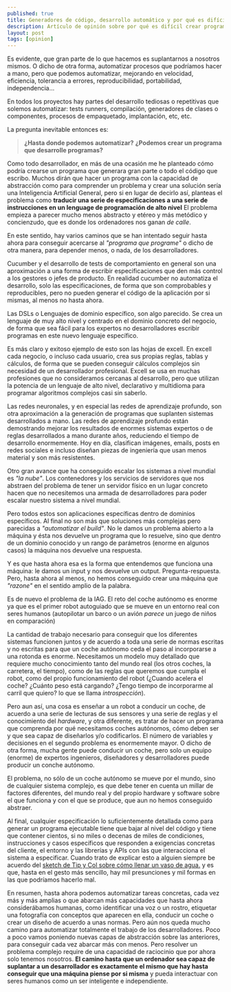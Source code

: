 ```yaml
---
published: true
title: Generadores de código, desarrollo automático y por qué es difícil una IA que programe.
description: Artículo de opinión sobre por qué es difícil crear programas que desarrollen aplicaciones y cómo esto enlaza con los problemas de la Inteligencia Artificial General.
layout: post
tags: [opinion]
---
```


Es evidente, que gran parte de lo que hacemos es suplantarnos a nosotros mismos. O dicho de otra forma, automatizar procesos que podríamos hacer a mano, pero que podemos automatizar, mejorando en velocidad, eficiencia, tolerancia a errores, reproducibilidad, portabilidad, independencia... 

En todos los proyectos hay partes del desarrollo tediosas o repetitivas que solemos automatizar: tests runners, compilación, generadores de clases o componentes, procesos de empaquetado, implantación, etc, etc.

La pregunta inevitable entonces es: 

> **¿Hasta donde podemos automatizar?** **¿Podemos crear un programa que desarrolle programas?**

Como todo desarrollador, en más de una ocasión me he planteado cómo podría crearse un programa que generara gran parte o todo el código que escribo. Muchos dirán que hacer un programa con la capacidad de abstracción como para comprender un problema y crear una solución sería una Inteligencia Artificial General, pero si en lugar de decirlo así, planteas el problema como **traducir una serie de especificaciones a una serie de instrucciones en un lenguage de programación de alto nivel** El problema empieza a parecer mucho menos abstracto y etéreo y más metódico y concienzudo, que es donde los ordenadores nos ganan _de calle_.

En este sentido, hay varios caminos que se han intentado seguir hasta ahora para conseguir acercarse al _"programa que programe"_ o dicho de otra manera, para depender menos, o nada, de los desarrolladores.

Cucumber y el desarrollo de tests de comportamiento en general son una aproximación a una forma de escribir especificaciones que den más control a los gestores o jefes de producto. En realidad cucumber no automatiza el desarrollo, solo las especificaciones, de forma que son comprobables y reproducibles, pero no pueden generar el código de la aplicación por si mismas, al menos no hasta ahora.

Las DSLs o Lenguajes de dominio específico, son algo parecido. Se crea un lenguaje de muy alto nivel y centrado en el dominio concreto del negocio, de forma que sea fácil para los expertos no desarrolladores escribir programas en este nuevo lenguaje específico. 

Es más claro y exitoso ejemplo de esto son las hojas de excell. En excell cada negocio, o incluso cada usuario, crea sus propias reglas, tablas y cálculos, de forma que se pueden conseguir cálculos complejos sin necesidad de un desarrollador profesional. Excell se usa en muchas profesiones que no consideramos cercanas al desarrollo, pero que utilizan la potencia de un lenguaje de alto nivel, declarativo y multidioma para programar algoritmos complejos casi sin saberlo.

Las redes neuronales, y en especial las redes de aprendizaje profundo, son otra aproximación a la generación de programas que suplanten sistemas desarrollados a mano. Las redes de aprendizaje profundo están demostrando mejorar los resultados de enormes sistemas expertos o de reglas desarrollados a mano durante años, reduciendo el tiempo de desarrollo enormemente. Hoy en día, clasifican imágenes, emails, posts en redes sociales e incluso diseñan piezas de ingeniería que usan menos material y son más resistentes.

Otro gran avance que ha conseguido escalar los sistemas a nivel mundial es _"la nube"_. Los contenedores y los servicios de servidores que nos abstraen del problema de tener un servidor físico en un lugar concreto hacen que no necesitemos una armada de desarrolladores para poder escalar nuestro sistema a nivel mundial.

Pero todos estos son aplicaciones específicas dentro de dominios específicos. Al final no son más que soluciones más complejas pero parecidas a _"automatizar el build"_. No le damos un problema abierto a la máquina y ésta nos devuelve un programa que lo resuelve, sino que dentro de un dominio conocido y un rango de parámetros (enorme en algunos casos) la máquina nos devuelve una respuesta.

Y es que hasta ahora esa es la forma que entendemos que funciona una máquina: le damos un input y nos devuelve un output. Pregunta-respuesta. Pero, hasta ahora al menos, no hemos conseguido crear una máquina que _"razone"_ en el sentido amplio de la palabra.

Es de nuevo el problema de la IAG. El reto del coche autónomo es enorme ya que es el primer robot autoguiado que se mueve en un entorno real con seres humanos (autopilotar un barco o un avión _parece_ un juego de niños en comparación) 

La cantidad de trabajo necesario para conseguir que los diferentes sistemas funcionen juntos y de acuerdo a toda una serie de normas escritas y no escritas para que un coche autónomo ceda el paso al incorporarse a una rotonda es enorme. Necesitamos un modelo muy detallado que requiere mucho conocimiento tanto del mundo real (los otros coches, la carretera, el tiempo), como de las reglas que queremos que cumpla el robot, como del propio funcionamiento del robot (¿Cuando acelera el coche? ¿Cuánto peso está cargando? ¿Tengo tiempo de incorporarme al carril que quiero? lo que se llama _introspección_).

Pero aun así, una cosa es enseñar a un robot a conducir un coche, de acuerdo a una serie de lecturas de sus sensores y una serie de reglas y el conocimiento del _hardware_, y otra diferente, es tratar de hacer un programa que comprenda por qué necesitamos coches autónomos, cómo deben ser y que sea capaz de diseñarlos y/o codificarlos. El número de variables y decisiones en el segundo problema es enormemente mayor. O dicho de otra forma, mucha gente puede conducir un coche, pero solo un equipo (enorme) de expertos ingenieros, diseñadores y desarrolladores puede producir un conche autónomo.

El problema, no sólo de un coche autónomo se mueve por el mundo, sino de cualquier sistema complejo, es que debe tener en cuenta un millar de factores diferentes, del mundo real y del propio hardware y software sobre el que funciona y con el que se produce, que aun no hemos conseguido abstraer. 

Al final, cualquier especificación lo suficientemente detallada como para generar un programa ejecutable tiene que bajar al nivel del código y tiene que contener cientos, si no miles o decenas de miles de condiciones, instrucciones y casos específicos que responden a exigencias concretas del cliente, el entorno y las librerías y APIs con las que interacciona el sistema a especificar. Cuando trato de explicar esto a alguien siempre be acuerdo del [sketch de Tip y Col sobre cómo llenar un vaso de agua.](https://www.youtube.com/watch?v=qHqDpUpbpJI) y es que, hasta en el gesto más sencillo, hay mil presunciones y mil formas en las que podríamos hacerlo mal.

En resumen, hasta ahora podemos automatizar tareas concretas, cada vez más y más amplias o que abarcan más capacidades que hasta ahora considerábamos humanas, como identificar una voz o un rostro, etiquetar una fotografía con conceptos que aparecen en ella, conducir un coche o crear un diseño de acuerdo a unas normas. Pero aún nos queda mucho camino para automatizar totalmente el trabajo de los desarrolladores. Poco a poco vamos poniendo nuevas capas de abstracción sobre las anteriores, para conseguir cada vez abarcar más con menos. Pero resolver un problema complejo require de una capacidad de raciocinio que por ahora solo tenemos nosotros. **El camino hasta que un ordenador sea capaz de suplantar a un desarrollador es exactamente el mismo que hay hasta conseguir que una máquina piense por si misma** y pueda interactuar con seres humanos como un ser inteligente e independiente.
